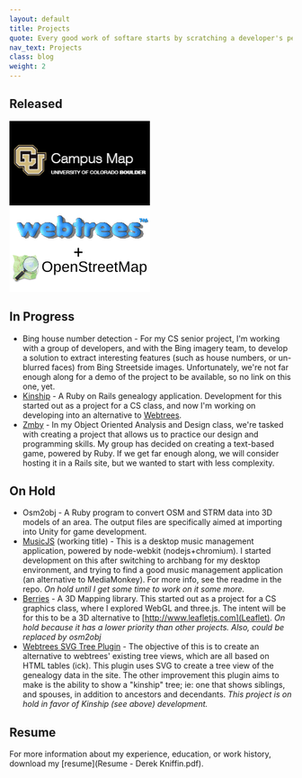 ```yaml
---
layout: default
title: Projects
quote: Every good work of softare starts by scratching a developer's personal itch. -- Eric S Raymond
nav_text: Projects
class: blog
weight: 2
---
```


## Released
<div id="projectBtnContainer">
	<div class="projectBtn"><a href="http://www.colorado.edu/map"><img src="lib/images/campus-map.png" alt="Openstreetmap Webtrees plugin"></a></div>
	<div class="projectBtn"><a href="https://github.com/oddityoverseer13/webtrees-openstreetmap"><img src="lib/images/webtrees-osm-plugin.png" alt="Openstreetmap Webtrees plugin"></a></div>
</div>

<!-- - [University of Colorado Campus Map](http://www.colorado.edu/map) - This was a to replace the existing outdated, poorly designed [CU Campus Map](http://www.colorado.edu/campusmap). For more information about the project, see [the map's about page](http://www.colorado.edu/map/about).
- [Openstreemap Webtrees plugin](https://github.com/oddityoverseer13/webtrees-openstreetmap) - This is a plugin for [Webtrees](http://www.webtrees.net) to enable display of map locations on an Leaflet/OSM map. There are plans to make it better in the future. -->

## In Progress

- Bing house number detection - For my CS senior project, I'm working with a group of developers, and with the Bing imagery team, to develop a solution to extract interesting features (such as house numbers, or un-blurred faces) from Bing Streetside images. Unfortunately, we're not far enough along for a demo of the project to be available, so no link on this one, yet.
- [Kinship](https://github.com/oddityoverseer13/kinship) - A Ruby on Rails genealogy application. Development for this started out as a project for a CS class, and now I'm working on developing into an alternative to [Webtrees](http://www.webtrees.net).
- [Zmby](https://github.com/oddityoverseer13/zmby) - In my Object Oriented Analysis and Design class, we're tasked with creating a project that allows us to practice our design and programming skills. My group has decided on creating a text-based game, powered by Ruby. If we get far enough along, we will consider hosting it in a Rails site, but we wanted to start with less complexity.


## On Hold

- Osm2obj - A Ruby program to convert OSM and STRM data into 3D models of an area. The output files are specifically aimed at importing into Unity for game development.
- [MusicJS](https://github.com/oddityoverseer13/musicjs) (working title) - This is a desktop music management application, powered by node-webkit (nodejs+chromium). I started development on this after switching to archbang for my desktop environment, and trying to find a good music management application (an alternative to MediaMonkey). For more info, see the readme in the repo. *On hold until I get some time to work on it some more.*
- [Berries](http://github.com/oddityoverseer13/berries) - A 3D Mapping library. This started out as a project for a CS graphics class, where I explored WebGL and three.js. The intent will be for this to be a 3D alternative to [http://www.leafletjs.com](Leaflet). *On hold because it has a lower priority than other projects. Also, could be replaced by osm2obj*
- [Webtrees SVG Tree Plugin](https://github.com/oddityoverseer13/webtrees-svgtree) - The objective of this is to create an alternative to webtrees' existing tree views, which are all based on HTML tables (ick). This plugin uses SVG to create a tree view of the genealogy data in the site. The other improvement this plugin aims to make is the ability to show a "kinship" tree; ie: one that shows siblings, and spouses, in addition to ancestors and decendants. *This project is on hold in favor of Kinship (see above) development.*

## Resume
For more information about my experience, education, or work history, download my [resume](Resume - Derek Kniffin.pdf).
